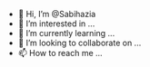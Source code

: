 - 👋 Hi, I’m @Sabihazia
- 👀 I’m interested in ...
- 🌱 I’m currently learning ...
- 💞️ I’m looking to collaborate on ...
- 📫 How to reach me ...

<!---
Sabihazia/Sabihazia is a ✨ special ✨ repository because its `README.md` (this file) appears on your GitHub profile.
You can click the Preview link to take a look at your changes.
--->
